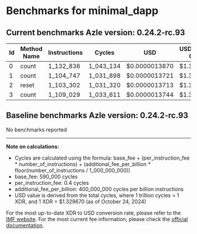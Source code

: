 # Benchmarks for minimal_dapp

## Current benchmarks Azle version: 0.24.2-rc.93

| Id  | Method Name | Instructions | Cycles    | USD           | USD/Million Calls |
| --- | ----------- | ------------ | --------- | ------------- | ----------------- |
| 0   | count       | 1_132_836    | 1_043_134 | $0.0000013870 | $1.38             |
| 1   | count       | 1_104_747    | 1_031_898 | $0.0000013721 | $1.37             |
| 2   | reset       | 1_103_302    | 1_031_320 | $0.0000013713 | $1.37             |
| 3   | count       | 1_109_029    | 1_033_611 | $0.0000013744 | $1.37             |

## Baseline benchmarks Azle version: 0.24.2-rc.93

No benchmarks reported

---

**Note on calculations:**

-   Cycles are calculated using the formula: base_fee + (per_instruction_fee \* number_of_instructions) + (additional_fee_per_billion \* floor(number_of_instructions / 1_000_000_000))
-   base_fee: 590_000 cycles
-   per_instruction_fee: 0.4 cycles
-   additional_fee_per_billion: 400_000_000 cycles per billion instructions
-   USD value is derived from the total cycles, where 1 trillion cycles = 1 XDR, and 1 XDR = $1.329670 (as of October 24, 2024)

For the most up-to-date XDR to USD conversion rate, please refer to the [IMF website](https://www.imf.org/external/np/fin/data/rms_sdrv.aspx).
For the most current fee information, please check the [official documentation](https://internetcomputer.org/docs/current/developer-docs/gas-cost#execution).
